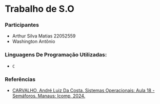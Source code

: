 # Trabalho de S.O

### Participantes
- Arthur Silva Matias 22052559
- Washington Antônio

### Linguagens De Programação Utilizadas:
- `C`

### Referências 
- [CARVALHO, André Luiz Da Costa. Sistemas Operacionais: Aula 18 - Semáforos. Manaus: Icomp, 2024. ](https://colabweb.ufam.edu.br/pluginfile.php/120750/mod_resource/content/3/Aula%2018%20Semaforos_problemas_classicos.pdf)